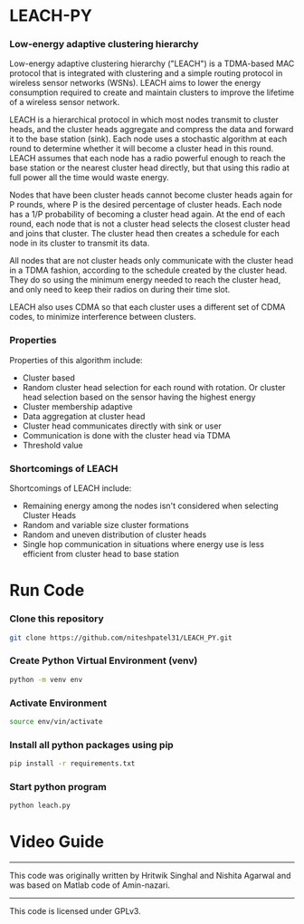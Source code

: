 # LEACH-PY

### Low-energy adaptive clustering hierarchy

Low-energy adaptive clustering hierarchy ("LEACH") is a TDMA-based MAC protocol that is integrated with clustering and a simple routing protocol in wireless sensor networks (WSNs). LEACH aims to lower the energy consumption required to create and maintain clusters to improve the lifetime of a wireless sensor network. 

LEACH is a hierarchical protocol in which most nodes transmit to cluster heads, and the cluster heads aggregate and compress the data and forward it to the base station (sink). Each node uses a stochastic algorithm at each round to determine whether it will become a cluster head in this round. LEACH assumes that each node has a radio powerful enough to reach the base station or the nearest cluster head directly, but that using this radio at full power all the time would waste energy.

Nodes that have been cluster heads cannot become cluster heads again for P rounds, where P is the desired percentage of cluster heads. Each node has a 1/P probability of becoming a cluster head again. At the end of each round, each node that is not a cluster head selects the closest cluster head and joins that cluster. The cluster head then creates a schedule for each node in its cluster to transmit its data.

All nodes that are not cluster heads only communicate with the cluster head in a TDMA fashion, according to the schedule created by the cluster head. They do so using the minimum energy needed to reach the cluster head, and only need to keep their radios on during their time slot.

LEACH also uses CDMA so that each cluster uses a different set of CDMA codes, to minimize interference between clusters. 

### Properties

Properties of this algorithm include:

* Cluster based
* Random cluster head selection for each round with rotation. Or cluster head selection based on the sensor having the highest energy
* Cluster membership adaptive
* Data aggregation at cluster head
* Cluster head communicates directly with sink or user
* Communication is done with the cluster head via TDMA
* Threshold value


### Shortcomings of LEACH

Shortcomings of LEACH include:

- Remaining energy among the nodes isn't considered when selecting Cluster Heads
- Random and variable size cluster formations
- Random and uneven distribution of cluster heads
- Single hop communication in situations where energy use is less efficient from cluster head to base station

# Run Code
### Clone this repository 
```bash 
git clone https://github.com/niteshpatel31/LEACH_PY.git 
```
### Create Python Virtual Environment (venv)
```bash
python -m venv env
```
### Activate Environment
```bash
source env/vin/activate
```
### Install all python packages using pip
```bash
pip install -r requirements.txt
```
### Start python program
```bash
python leach.py
```

# Video Guide

---

This code was originally written by Hritwik Singhal and Nishita Agarwal and was based on Matlab code of Amin-nazari.

---

This code is licensed under GPLv3.